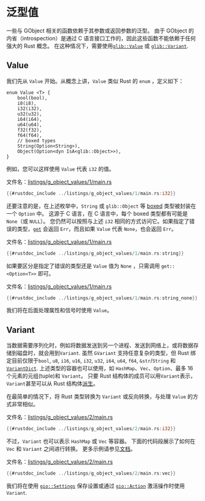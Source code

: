 # 泛型值

一些与 GObject 相关的函数依赖于其参数或返回参数的泛型。 由于 GObject 的内省（introspection）是通过 C 语言接口工作的，因此这些函数不能依赖于任何强大的 Rust 概念。 在这种情况下，需要使用[`glib::Value`](https://gtk-rs.org/gtk-rs-core/stable/latest/docs/glib/value/struct.Value.html) 或 [`glib::Variant`](https://gtk-rs.org/gtk-rs-core/stable/latest/docs/glib/variant/struct.Variant.html).



## Value

我们先从 `Value` 开始。从概念上讲，`Value` 类似 Rust 的 `enum` ，定义如下：

```rust, no_run,noplayground
enum Value <T> {
    bool(bool),
    i8(i8),
    i32(i32),
    u32(u32),
    i64(i64),
    u64(u64),
    f32(f32),
    f64(f64),
    // boxed types
    String(Option<String>),
    Object(Option<dyn IsA<glib::Object>>),
}
```

例如，您可以这样使用 `Value` 代表  `i32` 的值。

文件名：<a class=file-link href="https://github.com/gtk-rs/gtk4-rs/blob/master/book/listings/g_object_values/1/main.rs">listings/g_object_values/1/main.rs</a>

```rust
{{#rustdoc_include ../listings/g_object_values/1/main.rs:i32}}
```

还要注意的是，在上述枚举中，`String` 或 `glib::Object` 等 [boxed](https://gnome.pages.gitlab.gnome.org/libsoup/gobject/gobject-Boxed-Types.html) 类型被封装在一个 `Option` 中。 这源于 C 语言，在 C 语言中，每个 boxed 类型都有可能是 `None`（或 `NULL`）。 您仍然可以按照与上述 `i32` 相同的方式访问它。如果指定了错误的类型，[`get`](https://gtk-rs.org/gtk-rs-core/stable/latest/docs/glib/value/struct.Value.html#method.get)  会返回 `Err`，而且如果 `Value` 代表 `None`，也会返回 `Err`。

文件名：<a class=file-link href="https://github.com/gtk-rs/gtk4-rs/blob/master/book/listings/g_object_values/1/main.rs">listings/g_object_values/1/main.rs</a>

```rust
{{#rustdoc_include ../listings/g_object_values/1/main.rs:string}}
```

如果要区分是指定了错误的类型还是 `Value` 值为 `None` ，只需调用 `get::<Option<T>>` 即可。

文件名：<a class=file-link href="https://github.com/gtk-rs/gtk4-rs/blob/master/book/listings/g_object_values/1/main.rs">listings/g_object_values/1/main.rs</a>

```rust
{{#rustdoc_include ../listings/g_object_values/1/main.rs:string_none}}
```

我们将在后面处理属性和信号时使用 `Value`。



## Variant

当数据需要序列化时，例如将数据发送到另一个进程、发送到网络上，或将数据存储到磁盘时，就会用到`Variant`. 虽然 `GVariant` 支持任意复杂的类型，但 Rust 绑定目前仅限于`bool`, `u8`, `i16`, `u16`, `i32`, `u32`, `i64`, `u64`, `f64`, `&str`/`String` 和 [`VariantDict`](https://gtk-rs.org/gtk-rs-core/stable/latest/docs/glib/struct.VariantDict.html). 上述类型的容器也可以使用，如 `HashMap`、`Vec`、`Option`、最多 16 个元素的元组(tuple)和 `Variant`。 只要 Rust 结构体的成员可以用`Variant`表示，`Variant`甚至可以从 Rust 结构体[派生](https://gtk-rs.org/gtk-rs-core/stable/latest/docs/glib_macros/derive.Variant.html#)。

在最简单的情况下，将 Rust 类型转换为 `Variant` 或反向转换，与处理 `Value` 的方式非常相似。

文件名：<a class=file-link href="https://github.com/gtk-rs/gtk4-rs/blob/master/book/listings/g_object_values/2/main.rs">listings/g_object_values/2/main.rs</a>

```rust
{{#rustdoc_include ../listings/g_object_values/2/main.rs:i32}}
```

不过，`Variant` 也可以表示 `HashMap` 或 `Vec` 等容器。 下面的代码段展示了如何在 `Vec` 和 `Variant` 之间进行转换。 更多示例请参见[文档](https://gtk-rs.org/gtk-rs-core/stable/latest/docs/glib/variant/index.html)。

文件名：<a class=file-link href="https://github.com/gtk-rs/gtk4-rs/blob/master/book/listings/g_object_values/2/main.rs">listings/g_object_values/2/main.rs</a>

```rust
{{#rustdoc_include ../listings/g_object_values/2/main.rs:vec}}
```

我们将在使用  [`gio::Settings`](https://gtk-rs.org/gtk-rs-core/stable/latest/docs/gio/struct.Settings.html)  保存设置或通过 [`gio::Action`](https://gtk-rs.org/gtk-rs-core/stable/latest/docs/gio/struct.Action.html) 激活操作时使用 `Variant`.
